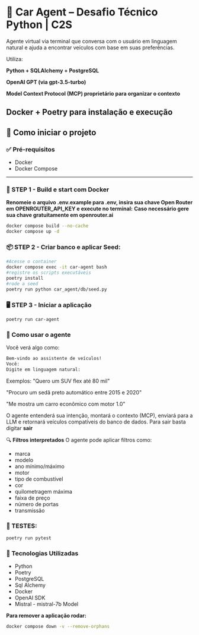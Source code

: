 # 🚗 Car Agent – Desafio Técnico Python | C2S
Agente virtual via terminal que conversa com o usuário em linguagem natural e ajuda a encontrar veículos com base em suas preferências.

Utiliza:

**Python + SQLAlchemy + PostgreSQL**

**OpenAI GPT (via gpt-3.5-turbo)**

**Model Context Protocol (MCP) proprietário para organizar o contexto**

**Docker + Poetry para instalação e execução**
---

## 🚀 Como iniciar o projeto

### ✅ Pré-requisitos
- Docker
- Docker Compose

---

### 🧱 STEP 1 - Build e start com Docker

**Renomeie o arquivo .env.example para .env, insira sua chave Open Router em OPENROUTER_API_KEY e execute no terminal:**
**Caso necessário gere sua chave gratuitamente em openrouter.ai**

```bash
docker compose build --no-cache
docker compose up -d
```


### 📦 STEP 2 - Criar banco e aplicar Seed:

```bash
#Acesse o container
docker compose exec -it car-agent bash
#registre os scripts executáveis
poetry install
#rode a seed
poetry run python car_agent/db/seed.py
```

### 🖥️ STEP 3 - Iniciar a aplicação

```bash
poetry run car-agent
```

### 🤖 Como usar o agente

Você verá algo como:

```bash
Bem-vindo ao assistente de veículos!
Você:
Digite em linguagem natural:
```

Exemplos:
"Quero um SUV flex até 80 mil"

"Procuro um sedã preto automático entre 2015 e 2020"

"Me mostra um carro econômico com motor 1.0"

O agente entenderá sua intenção, montará o contexto (MCP), enviará para a LLM e retornará veículos compatíveis do banco de dados.
Para sair basta digitar **sair**

🔍 **Filtros interpretados**
O agente pode aplicar filtros como:

- marca
- modelo
- ano mínimo/máximo
- motor
- tipo de combustível
- cor
- quilometragem máxima
- faixa de preço
- número de portas
- transmissão

### 🧪 TESTES:

```bash
poetry run pytest
```


### 📘 Tecnologias Utilizadas
- Python
- Poetry
- PostgreSQL
- Sql Alchemy
- Docker
- OpenAI SDK
- Mistral - mistral-7b Model

**Para remover a aplicação rodar:**
```bash
docker compose down -v --remove-orphans
```